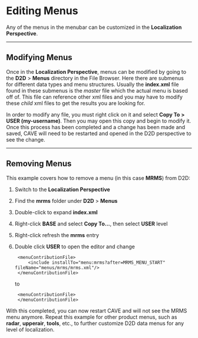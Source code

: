 # Editing Menus

Any of the menus in the menubar can be customized in the **Localization Perspective**.  

---

## Modifying Menus

Once in the **Localization Perspective**, menus can be modified by going to the **D2D** > **Menus** directory in the File Browser.  Here there are submenus for different data types and menu structures.  Usually the **index.xml** file found in these submenus is the *master* file which the actual menu is based off of.  This file can reference other xml files and you may have to modify these *child* xml files to get the results you are looking for.  

In order to modify any file, you must right click on it and 
select **Copy To > USER (my-username)**.  Then you may open this copy and begin to modify it.  Once this process has been completed and a change has been made and saved, CAVE will need to be restarted and opened in the D2D perspective to see the change.

---

## Removing Menus

This example covers how to remove a menu (in this case **MRMS**) from D2D:

1. Switch to the **Localization Perspective**
2. Find the **mrms** folder under **D2D** > **Menus**
3. Double-click to expand **index.xml**
4. Right-click **BASE** and select **Copy To...**, then select **USER** level
5. Right-click refresh the **mrms** entry
6. Double click **USER** to open the editor and change
    
        <menuContributionFile>
            <include installTo="menu:mrms?after=MRMS_MENU_START" fileName="menus/mrms/mrms.xml"/>
        </menuContributionFile>

    to 
    
        <menuContributionFile>
        </menuContributionFile>

With this completed, you can now restart CAVE and will not see the MRMS menu anymore.  Repeat this example for other product menus, such as **radar**, **upperair**, **tools**, etc., to further customize D2D data menus for any level of localization.
